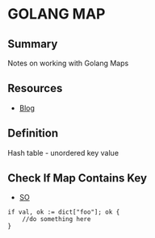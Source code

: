 # GOLANG MAP

## Summary

Notes on working with Golang Maps

## Resources

- [Blog](https://blog.golang.org/go-maps-in-action)

## Definition

Hash table - unordered key value

## Check If Map Contains Key

- [SO](https://stackoverflow.com/questions/2050391/how-to-check-if-a-map-contains-a-key-in-go)

```golang
if val, ok := dict["foo"]; ok {
    //do something here
}
```
